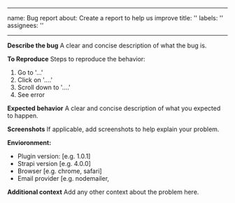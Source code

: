  ---
name: Bug report
about: Create a report to help us improve
title: ''
labels: ''
assignees: ''

---

**Describe the bug**
A clear and concise description of what the bug is.

**To Reproduce**
Steps to reproduce the behavior:
1. Go to '...'
2. Click on '....'
3. Scroll down to '....'
4. See error

**Expected behavior**
A clear and concise description of what you expected to happen.

**Screenshots**
If applicable, add screenshots to help explain your problem.

**Envioronment:**
 - Plugin version: [e.g. 1.0.1]
 - Strapi version [e.g. 4.0.0]
 - Browser [e.g. chrome, safari]
 - Email provider [e.g. nodemailer, 

**Additional context**
Add any other context about the problem here.
